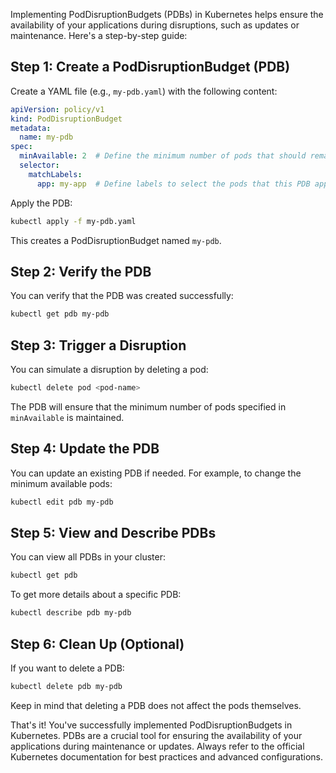 Implementing PodDisruptionBudgets (PDBs) in Kubernetes helps ensure the availability of your applications during disruptions, such as updates or maintenance. Here's a step-by-step guide:

## Step 1: Create a PodDisruptionBudget (PDB)

Create a YAML file (e.g., `my-pdb.yaml`) with the following content:

```yaml
apiVersion: policy/v1
kind: PodDisruptionBudget
metadata:
  name: my-pdb
spec:
  minAvailable: 2  # Define the minimum number of pods that should remain available
  selector:
    matchLabels:
      app: my-app  # Define labels to select the pods that this PDB applies to
```

Apply the PDB:

```bash
kubectl apply -f my-pdb.yaml
```

This creates a PodDisruptionBudget named `my-pdb`.

## Step 2: Verify the PDB

You can verify that the PDB was created successfully:

```bash
kubectl get pdb my-pdb
```

## Step 3: Trigger a Disruption

You can simulate a disruption by deleting a pod:

```bash
kubectl delete pod <pod-name>
```

The PDB will ensure that the minimum number of pods specified in `minAvailable` is maintained.

## Step 4: Update the PDB

You can update an existing PDB if needed. For example, to change the minimum available pods:

```bash
kubectl edit pdb my-pdb
```

## Step 5: View and Describe PDBs

You can view all PDBs in your cluster:

```bash
kubectl get pdb
```

To get more details about a specific PDB:

```bash
kubectl describe pdb my-pdb
```

## Step 6: Clean Up (Optional)

If you want to delete a PDB:

```bash
kubectl delete pdb my-pdb
```

Keep in mind that deleting a PDB does not affect the pods themselves.

That's it! You've successfully implemented PodDisruptionBudgets in Kubernetes. PDBs are a crucial tool for ensuring the availability of your applications during maintenance or updates. Always refer to the official Kubernetes documentation for best practices and advanced configurations.
